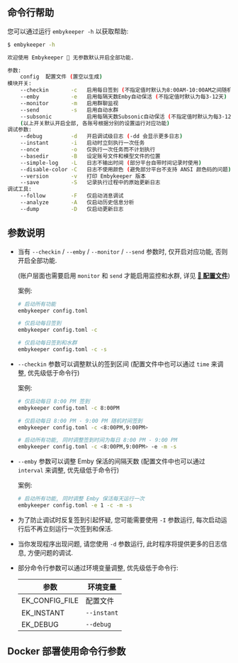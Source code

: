 ## 命令行帮助

您可以通过运行 `embykeeper -h` 以获取帮助:

```bash
$ embykeeper -h

欢迎使用 Embykeeper 🎦 无参数默认开启全部功能.

参数:
    config  配置文件 (置空以生成)
模块开关:
    --checkin       -c   启用每日签到 (不指定值时默认为8:00AM-10:00AM之间随机时间)
    --emby          -e   启用每隔天数Emby自动保活 (不指定值时默认为每3-12天)
    --monitor       -m   启用群聊监视
    --send          -s   启用自动水群
    --subsonic           启用每隔天数Subsonic自动保活 (不指定值时默认为每3-12天)
    (以上开关默认开启全部, 各账号根据分别的设置运行对应功能)
调试参数:
    --debug         -d   开启调试级日志 (-dd 会显示更多日志)
    --instant       -i   启动时立刻执行一次任务
    --once          -o   仅执行一次任务而不计划执行
    --basedir       -B   设定账号文件和模型文件的位置
    --simple-log    -L   日志不输出时间 (部分平台自带时间记录时使用)
    --disable-color -C   日志不使用颜色 (避免部分平台不支持 ANSI 颜色码的问题)
    --version       -v   打印 Embykeeper 版本
    --save          -S   记录执行过程中的原始更新日志
调试工具:
    --follow        -F   仅启动消息调试
    --analyze       -A   仅启动历史信息分析
    --dump          -D   仅启动更新日志
```

## 参数说明

- 当有 `--checkin` / `--emby` / `--monitor` / `--send` 参数时, 仅开启对应功能, 否则开启全部功能.

  (账户层面也需要启用 `monitor` 和 `send` 才能启用监控和水群, 详见 [**🔧 配置文件**](/guide/配置文件))

  案例:

  ```bash
  # 启动所有功能
  embykeeper config.toml

  # 仅启动每日签到
  embykeeper config.toml -c

  # 仅启动每日签到和水群
  embykeeper config.toml -c -s
  ```

- `--checkin` 参数可以调整默认的签到区间
  (配置文件中也可以通过 `time` 来调整, 优先级低于命令行)

  案例:

  ```bash
  # 仅启动每日 8:00 PM 签到
  embykeeper config.toml -c 8:00PM

  # 仅启动每日 8:00 PM - 9:00 PM 随机时间签到
  embykeeper config.toml -c <8:00PM,9:00PM>

  # 启动所有功能, 同时调整签到时间为每日 8:00 PM - 9:00 PM
  embykeeper config.toml -c <8:00PM,9:00PM> -e -m -s

  ```

- `--emby` 参数可以调整 Emby 保活的间隔天数
  (配置文件中也可以通过 `interval` 来调整, 优先级低于命令行)

  案例:

  ```bash
  # 启动所有功能, 同时调整 Emby 保活每天运行一次
  embykeeper config.toml -e 1 -c -m -s
  ```

- 为了防止调试时反复签到引起怀疑, 您可能需要使用 `-I` 参数运行, 每次启动运行后不再立刻运行一次签到和保活.
- 当你发现程序出现问题, 请您使用 `-d` 参数运行, 此时程序将提供更多的日志信息, 方便问题的调试.
- 部分命令行参数可以通过环境变量调整, 优先级低于命令行:

  | 参数           | 环境变量    |
  | -------------- | ----------- |
  | EK_CONFIG_FILE | 配置文件    |
  | EK_INSTANT     | `--instant` |
  | EK_DEBUG       | `--debug`   |

## Docker 部署使用命令行参数

<!--@include: ./Linux-Docker-部署.md#command-->

<!--@include: ./Linux-Docker-Compose-部署.md#command-->
